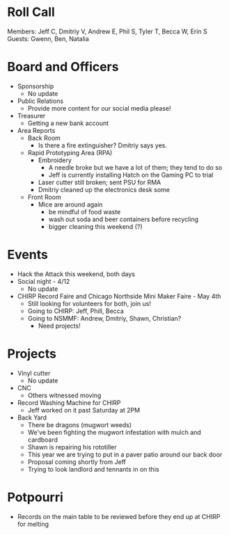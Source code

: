 Roll Call
=========
Members: Jeff C, Dmitriy V, Andrew E, Phil S, Tyler T, Becca W, Erin S
Guests: Gwenn, Ben, Natalia

Board and Officers
==================
- Sponsorship
  - No update
- Public Relations
  - Provide more content for our social media please!
- Treasurer
  - Getting a new bank account
- Area Reports
  - Back Room
    - Is there a fire extinguisher? Dmitriy says yes.
  - Rapid Prototyping Area (RPA)
    - Embroidery
      - A needle broke but we have a lot of them; they tend to do so
      - Jeff is currently installing Hatch on the Gaming PC to trial
    - Laser cutter still broken; sent PSU for RMA
    - Dmitriy cleaned up the electronics desk some
  - Front Room
    - Mice are around again
      - be mindful of food waste
      - wash out soda and beer containers before recycling
      - bigger cleaning this weekend (?)

Events
======
- Hack the Attack this weekend, both days
- Social night - 4/12
  - No update
- CHIRP Record Faire and Chicago Northside Mini Maker Faire - May 4th
  - Still looking for volunteers for both, join us!
  - Going to CHIRP: Jeff, Phill, Becca
  - Going to NSMMF: Andrew, Dmitriy, Shawn, Christian?
    - Need projects!

Projects
========
- Vinyl cutter
  - No update
- CNC
  - Others witnessed moving
- Record Washing Machine for CHIRP
  - Jeff worked on it past Saturday at 2PM
- Back Yard
  - There be dragons (mugwort weeds)
  - We've been fighting the mugwort infestation with mulch and cardboard
  - Shawn is repairing his rototiller
  - This year we are trying to put in a paver patio around our back door
  - Proposal coming shortly from Jeff
  - Trying to look landlord and tennants in on this
  
Potpourri
=========
- Records on the main table to be reviewed before they end up at CHIRP for melting
